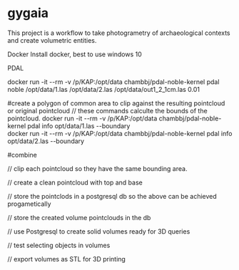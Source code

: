 # gygaia
This project is a workflow to take photogrametry of archaeological contexts and create volumetric entities.

Docker
Install docker, best to use windows 10

PDAL





docker run -it --rm -v /p/KAP:/opt/data chambbj/pdal-noble-kernel pdal noble /opt/data/1.las /opt/data/2.las /opt/data/out1_2_1cm.las 0.01

#create a polygon of common area to clip against the resulting pointcloud or original pointcloud
// these commands calculte the bounds of the pointcloud.
docker run -it --rm -v /p/KAP:/opt/data chambbj/pdal-noble-kernel pdal info opt/data/1.las --boundary  
docker run -it --rm -v /p/KAP:/opt/data chambbj/pdal-noble-kernel pdal info opt/data/2.las --boundary

#combine


// clip each pointcloud so they have the same bounding area.



// create a clean pointcloud with top and base



// store the pointclods in a postgresql db so the above can be achieved progametically

// store the created volume pointclouds in the db

// use Postgresql to create solid volumes ready for 3D queries

// test selecting objects in volumes

// export volumes as STL for 3D printing
